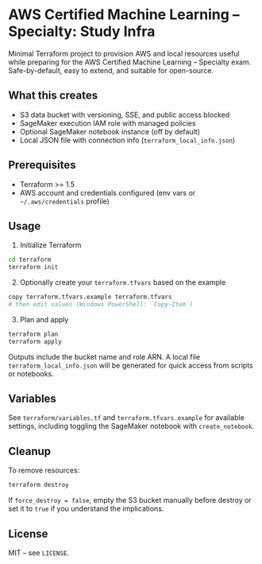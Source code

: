 # AWS Certified Machine Learning – Specialty: Study Infra

Minimal Terraform project to provision AWS and local resources useful while preparing for the AWS Certified Machine Learning – Specialty exam. Safe-by-default, easy to extend, and suitable for open-source.

## What this creates

- S3 data bucket with versioning, SSE, and public access blocked
- SageMaker execution IAM role with managed policies
- Optional SageMaker notebook instance (off by default)
- Local JSON file with connection info (`terraform_local_info.json`)

## Prerequisites

- Terraform >= 1.5
- AWS account and credentials configured (env vars or `~/.aws/credentials` profile)

## Usage

1) Initialize Terraform

```bash
cd terraform
terraform init
```

2) Optionally create your `terraform.tfvars` based on the example

```bash
copy terraform.tfvars.example terraform.tfvars
# then edit values (Windows PowerShell: `Copy-Item`)
```

3) Plan and apply

```bash
terraform plan
terraform apply
```

Outputs include the bucket name and role ARN. A local file `terraform_local_info.json` will be generated for quick access from scripts or notebooks.

## Variables

See `terraform/variables.tf` and `terraform.tfvars.example` for available settings, including toggling the SageMaker notebook with `create_notebook`.

## Cleanup

To remove resources:

```bash
terraform destroy
```

If `force_destroy = false`, empty the S3 bucket manually before destroy or set it to `true` if you understand the implications.

## License

MIT – see `LICENSE`.
